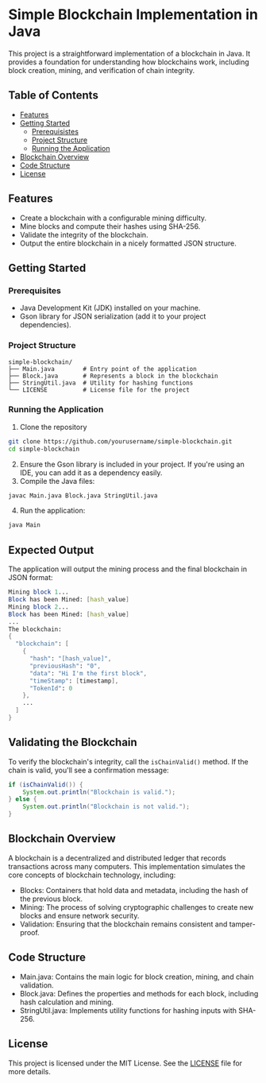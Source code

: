 # Simple Blockchain Implementation in Java
This project is a straightforward implementation of a blockchain in Java. It provides a foundation for understanding how blockchains work, including block creation, mining, and verification of chain integrity.

## Table of Contents
- [Features](https://github.com/DelWow/Simple-Blockchain-Implementation-in-Java?tab=readme-ov-file#features)
- [Getting Started]([https://github.com/DelWow/Simple-Blockchain-Implementation-in-Java/edit/main/README.md#getting-started](https://github.com/DelWow/Simple-Blockchain-Implementation-in-Java?tab=readme-ov-file#getting-started))
   - [Prerequisistes](https://github.com/DelWow/Simple-Blockchain-Implementation-in-Java/edit/main/README.md#prerequisites)
   - [Project Structure](https://github.com/DelWow/Simple-Blockchain-Implementation-in-Java/edit/main/README.md#project-structure)
   - [Running the Application](https://github.com/DelWow/Simple-Blockchain-Implementation-in-Java/edit/main/README.md#running-the-application)
- [Blockchain Overview](https://github.com/DelWow/Simple-Blockchain-Implementation-in-Java/edit/main/README.md#blockchain-overview)
- [Code Structure](https://github.com/DelWow/Simple-Blockchain-Implementation-in-Java/edit/main/README.md#code-structure)
- [License](https://github.com/DelWow/Simple-Blockchain-Implementation-in-Java/edit/main/README.md#license)

## Features
- Create a blockchain with a configurable mining difficulty.
- Mine blocks and compute their hashes using SHA-256.
- Validate the integrity of the blockchain.
- Output the entire blockchain in a nicely formatted JSON structure.

## Getting Started
### Prerequisites
- Java Development Kit (JDK) installed on your machine.
- Gson library for JSON serialization (add it to your project dependencies).

### Project Structure
```
simple-blockchain/
├── Main.java        # Entry point of the application
├── Block.java       # Represents a block in the blockchain
├── StringUtil.java  # Utility for hashing functions
└── LICENSE          # License file for the project
```

### Running the Application
1. Clone the repository
``` bash
git clone https://github.com/yourusername/simple-blockchain.git
cd simple-blockchain
```
2. Ensure the Gson library is included in your project. If you're using an IDE, you can add it as a dependency easily.
3. Compile the Java files:
``` bash
javac Main.java Block.java StringUtil.java
```
4. Run the application:
``` bash
java Main
```


## Expected Output
The application will output the mining process and the final blockchain in JSON format:
``` mathematica
Mining block 1...
Block has been Mined: [hash_value]
Mining block 2...
Block has been Mined: [hash_value]
...
The blockchain:
{
  "blockchain": [
    {
      "hash": "[hash_value]",
      "previousHash": "0",
      "data": "Hi I'm the first block",
      "timeStamp": [timestamp],
      "TokenId": 0
    },
    ...
  ]
}
```

## Validating the Blockchain
To verify the blockchain's integrity, call the ```isChainValid()``` method. If the chain is valid, you'll see a confirmation message:
``` java
if (isChainValid()) {
    System.out.println("Blockchain is valid.");
} else {
    System.out.println("Blockchain is not valid.");
}
```

## Blockchain Overview
A blockchain is a decentralized and distributed ledger that records transactions across many computers. This implementation simulates the core concepts of blockchain technology, including:

- Blocks: Containers that hold data and metadata, including the hash of the previous block.
- Mining: The process of solving cryptographic challenges to create new blocks and ensure network security.
- Validation: Ensuring that the blockchain remains consistent and tamper-proof.

## Code Structure
- Main.java: Contains the main logic for block creation, mining, and chain validation.
- Block.java: Defines the properties and methods for each block, including hash calculation and mining.
- StringUtil.java: Implements utility functions for hashing inputs with SHA-256.

## License 
This project is licensed under the MIT License. See the [LICENSE](https://github.com/DelWow/Simple-Blockchain-Implementation-in-Java/blob/main/LICENSE)  file for more details.

